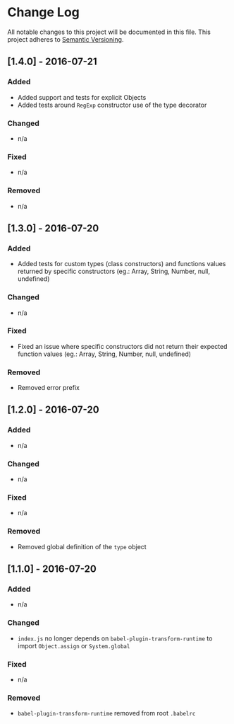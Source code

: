# Change Log
All notable changes to this project will be documented in this file.
This project adheres to [Semantic Versioning](http://semver.org/).

## [1.4.0] - 2016-07-21
### Added
- Added support and tests for explicit Objects
- Added tests around `RegExp` constructor use of the type decorator

### Changed
- n/a

### Fixed
- n/a

### Removed
- n/a

## [1.3.0] - 2016-07-20
### Added
- Added tests for custom types (class constructors) and functions values returned by specific constructors (eg.: Array, String, Number, null, undefined)

### Changed
- n/a

### Fixed
- Fixed an issue where specific constructors did not return their expected function values (eg.: Array, String, Number, null, undefined)

### Removed
- Removed error prefix

## [1.2.0] - 2016-07-20
### Added
- n/a

### Changed
- n/a

### Fixed
- n/a

### Removed
- Removed global definition of the `type` object

## [1.1.0] - 2016-07-20
### Added
- n/a

### Changed
- `index.js` no longer depends on `babel-plugin-transform-runtime` to import `Object.assign` or `System.global`

### Fixed
- n/a

### Removed
- `babel-plugin-transform-runtime` removed from root `.babelrc`